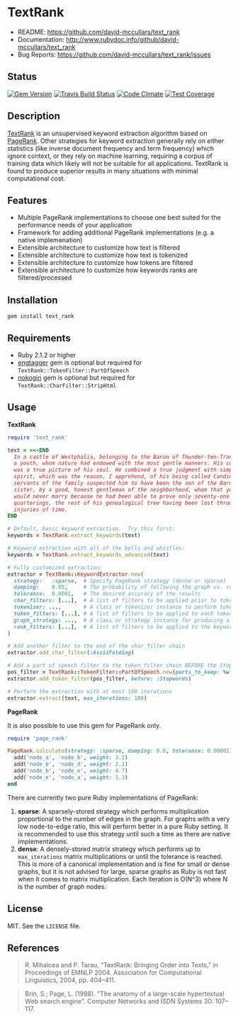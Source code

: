 # TextRank

* README:         https://github.com/david-mccullars/text_rank
* Documentation:  http://www.rubydoc.info/github/david-mccullars/text_rank
* Bug Reports:    https://github.com/david-mccullars/text_rank/issues


## Status

[![Gem Version](https://badge.fury.io/rb/text_rank.svg)](https://badge.fury.io/rb/text_rank)
[![Travis Build Status](https://travis-ci.org/david-mccullars/text_rank.svg?branch=master)](https://travis-ci.org/david-mccullars/text_rank)
[![Code Climate](https://codeclimate.com/github/david-mccullars/text_rank/badges/gpa.svg)](https://codeclimate.com/github/david-mccullars/text_rank)
[![Test Coverage](https://codeclimate.com/github/david-mccullars/text_rank/badges/coverage.svg)](https://codeclimate.com/github/david-mccullars/text_rank/coverage)


## Description

[TextRank](https://web.eecs.umich.edu/~mihalcea/papers/mihalcea.emnlp04.pdf) is
an unsupervised keyword extraction algorithm based on
[PageRank](http://ilpubs.stanford.edu:8090/422/1/1999-66.pdf).  Other
strategies for keyword extraction generally rely on either statistics (like
inverse document frequency and term frequency) which ignore context, or they
rely on machine learning, requiring a corpus of training data which likely will
not be suitable for all applications.  TextRank is found to produce superior
results in many situations with minimal computational cost.


## Features

* Multiple PageRank implementations to choose one best suited for the performance
needs of your application
* Framework for adding additional PageRank implementations (e.g. a native
implemenation)
* Extensible architecture to customize how text is filtered
* Extensible architecture to customize how text is tokenized
* Extensible architecture to customize how tokens are filtered
* Extensible architecture to customize how keywords ranks are filtered/processed


## Installation

```
gem install text_rank
```

## Requirements

* Ruby 2.1.2 or higher
* [engtagger](https://github.com/yohasebe/engtagger) gem is optional but
required for `TextRank::TokenFilter::PartOfSpeech`
* [nokogiri](https://github.com/sparklemotion/nokogiri) gem is optional but
required for `TextRank::CharFilter::StripHtml`

## Usage

**TextRank**

```ruby
require 'text_rank'

text = <<-END
  In a castle of Westphalia, belonging to the Baron of Thunder-ten-Tronckh, lived
  a youth, whom nature had endowed with the most gentle manners. His countenance
  was a true picture of his soul. He combined a true judgment with simplicity of
  spirit, which was the reason, I apprehend, of his being called Candide. The old
  servants of the family suspected him to have been the son of the Baron's
  sister, by a good, honest gentleman of the neighborhood, whom that young lady
  would never marry because he had been able to prove only seventy-one
  quarterings, the rest of his genealogical tree having been lost through the
  injuries of time.
END

# Default, basic keyword extraction.  Try this first:
keywords = TextRank.extract_keywords(text)

# Keyword extraction with all of the bells and whistles:
keywords = TextRank.extract_keywords_advanced(text)

# Fully customized extraction:
extractor = TextRank::KeywordExtractor.new(
  strategy:   :sparse,  # Specify PageRank strategy (dense or sparse)
  damping:    0.85,     # The probability of following the graph vs. randomly choosing a new node
  tolerance:  0.0001,   # The desired accuracy of the results
  char_filters: [...],  # A list of filters to be applied prior to tokenization
  tokenizer: ...,       # A class or tokenizer instance to perform tokenization
  token_filters: [...], # A list of filters to be applied to each token after tokenization
  graph_strategy: ...,  # A class or strategy instance for producing a graph from tokens
  rank_filters: [...],  # A list of filters to be applied to the keyword ranks after keyword extraction
)

# Add another filter to the end of the char_filter chain
extractor.add_char_filter(:AsciiFolding)

# Add a part of speech filter to the token_filter chain BEFORE the Stopwords filter
pos_filter = TextRank::TokenFilter::PartOfSpeech.new(parts_to_keep: %w[nn])
extractor.add_token_filter(pos_filter, before: :Stopwords)

# Perform the extraction with at most 100 iterations
extractor.extract(text, max_iterations: 100)
```

**PageRank**

It is also possible to use this gem for PageRank only.

```ruby
require 'page_rank'

PageRank.calculate(strategy: :sparse, damping: 0.8, tolerance: 0.00001) do
  add('node_a', 'node_b', weight: 3.2)
  add('node_b', 'node_d', weight: 2.1)
  add('node_b', 'node_e', weight: 4.7)
  add('node_e', 'node_a', weight: 1.3)
end
```

There are currently two pure Ruby implementations of PageRank:

1. **sparse**: A sparsely-stored strategy which performs multiplication proportional
to the number of edges in the graph.  For graphs with a very low node-to-edge
ratio, this will perform better in a pure Ruby setting.  It is recommended to
use this strategy until such a time as there are native implementations.
2. **dense**: A densely-stored matrix strategy which performs up to `max_iterations`
matrix multiplications or until the tolerance is reached.  This is more of a
canonical implementation and is fine for small or dense graphs, but it is not
advised for large, sparse graphs as Ruby is not fast when it comes to matrix
multiplication.  Each iteration is O(N^3) where N is the number of graph nodes.

## License

MIT. See the `LICENSE` file.


## References

> R. Mihalcea and P. Tarau, “TextRank: Bringing Order into Texts,” in Proceedings of EMNLP 2004. Association for Computational Linguistics, 2004, pp. 404–411.

> Brin, S.; Page, L. (1998). "The anatomy of a large-scale hypertextual Web search engine". Computer Networks and ISDN Systems 30: 107–117.

